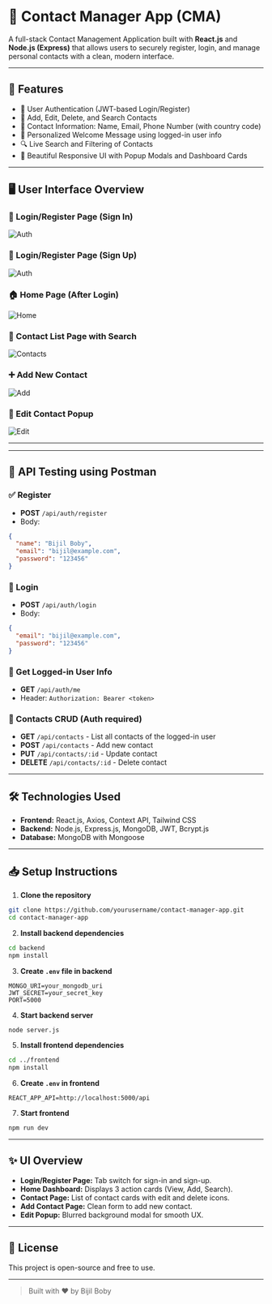 # 📇 Contact Manager App (CMA)

A full-stack Contact Management Application built with **React.js** and **Node.js (Express)** that allows users to securely register, login, and manage personal contacts with a clean, modern interface.

---

## 🚀 Features

- 🔐 User Authentication (JWT-based Login/Register)
- 📇 Add, Edit, Delete, and Search Contacts
- 🧾 Contact Information: Name, Email, Phone Number (with country code)
- 🙋 Personalized Welcome Message using logged-in user info
- 🔍 Live Search and Filtering of Contacts
- 🎨 Beautiful Responsive UI with Popup Modals and Dashboard Cards

---

## 🖥️ User Interface Overview

### 🔐 Login/Register  Page (Sign In)
![Auth](screenshots/signin.png)

### 🔐 Login/Register  Page (Sign Up)
![Auth](screenshots/signup.png)

### 🏠 Home Page (After Login)
![Home](screenshots/home.png)

### 📇 Contact List Page with Search
![Contacts](screenshots/contacts.png)

### ➕ Add New Contact
![Add](screenshots/add.png)

### 📝 Edit Contact Popup
![Edit](screenshots/edit.png)

---


---


## 🧪 API Testing using Postman

### ✅ Register

- **POST** `/api/auth/register`
- Body:
```json
{
  "name": "Bijil Boby",
  "email": "bijil@example.com",
  "password": "123456"
}
```

### 🔐 Login

- **POST** `/api/auth/login`
- Body:
```json
{
  "email": "bijil@example.com",
  "password": "123456"
}
```

### 🙋 Get Logged-in User Info

- **GET** `/api/auth/me`
- Header: `Authorization: Bearer <token>`

### 📇 Contacts CRUD (Auth required)

- **GET** `/api/contacts` - List all contacts of the logged-in user
- **POST** `/api/contacts` - Add new contact
- **PUT** `/api/contacts/:id` - Update contact
- **DELETE** `/api/contacts/:id` - Delete contact

---

## 🛠️ Technologies Used

- **Frontend:** React.js, Axios, Context API, Tailwind CSS
- **Backend:** Node.js, Express.js, MongoDB, JWT, Bcrypt.js
- **Database:** MongoDB with Mongoose

---

## 📥 Setup Instructions

1. **Clone the repository**
```bash
git clone https://github.com/yourusername/contact-manager-app.git
cd contact-manager-app
```

2. **Install backend dependencies**
```bash
cd backend
npm install
```
3. **Create `.env` file in backend**
```
MONGO_URI=your_mongodb_uri
JWT_SECRET=your_secret_key
PORT=5000
```

4. **Start backend server**
```bash
node server.js
```

5. **Install frontend dependencies**
```bash
cd ../frontend
npm install
```

6. **Create `.env` in frontend**
```
REACT_APP_API=http://localhost:5000/api
```

7. **Start frontend**
```bash
npm run dev
```

---

## ✨ UI Overview

- **Login/Register Page:** Tab switch for sign-in and sign-up.
- **Home Dashboard:** Displays 3 action cards (View, Add, Search).
- **Contact Page:** List of contact cards with edit and delete icons.
- **Add Contact Page:** Clean form to add new contact.
- **Edit Popup:** Blurred background modal for smooth UX.

---

## 📄 License

This project is open-source and free to use.

---

> Built with ❤️ by Bijil Boby
